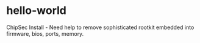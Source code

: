 # hello-world
ChipSec Install - Need help to remove sophisticated rootkit embedded into firmware, bios, ports, memory. 
